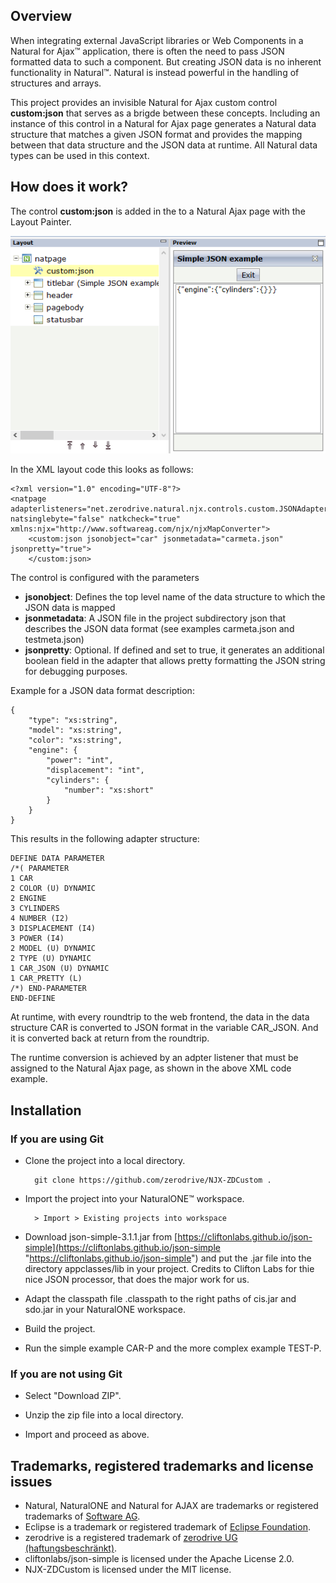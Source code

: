 ## Overview

When integrating external JavaScript libraries or Web Components in a Natural for Ajax&trade; application, there is often the need to pass JSON formatted data to such a  component. But creating JSON data is no inherent functionality in Natural&trade;. Natural is instead powerful in the handling of structures and arrays.

This project provides an invisible Natural for Ajax custom control **custom:json** that serves as a brigde between these concepts. Including an instance of this control in a  Natural for Ajax page generates a Natural data structure that matches a given JSON format and provides the mapping between that data structure and the JSON data at runtime. All Natural data types can be used in this context. 

## How does it work?

The control **custom:json** is added in the to a Natural Ajax page with the Layout Painter.

![](./img/img01.png)

In the XML layout code this looks as follows:

	<?xml version="1.0" encoding="UTF-8"?>
	<natpage adapterlisteners="net.zerodrive.natural.njx.controls.custom.JSONAdapterListener" natsinglebyte="false" natkcheck="true" xmlns:njx="http://www.softwareag.com/njx/njxMapConverter">
    	<custom:json jsonobject="car" jsonmetadata="carmeta.json" jsonpretty="true">
    	</custom:json>

The control is configured with the parameters

- **jsonobject**: Defines the top level name of the data structure to which the JSON data is mapped
- **jsonmetadata**: A JSON file in the project subdirectory json that describes the JSON data format (see examples carmeta.json and testmeta.json)
- **jsonpretty**: Optional. If defined and set to true, it generates an additional  boolean field in the adapter that allows pretty formatting the JSON string for debugging purposes.

Example for a JSON data format description:

	{
		"type": "xs:string",
		"model": "xs:string",
		"color": "xs:string",
		"engine": {
			"power": "int",
			"displacement": "int",
			"cylinders": {
				"number": "xs:short"
			}
		}
	}

This results in the following adapter structure:

	DEFINE DATA PARAMETER
	/*( PARAMETER
	1 CAR
	2 COLOR (U) DYNAMIC
	2 ENGINE
	3 CYLINDERS
	4 NUMBER (I2)
	3 DISPLACEMENT (I4)
	3 POWER (I4)
	2 MODEL (U) DYNAMIC
	2 TYPE (U) DYNAMIC
	1 CAR_JSON (U) DYNAMIC
	1 CAR_PRETTY (L)
	/*) END-PARAMETER
	END-DEFINE

At runtime, with every roundtrip to the web frontend, the data in the data structure CAR is converted to JSON format in the variable CAR_JSON. And it is converted back at return from the roundtrip.

The runtime conversion is achieved by an adpter listener that must be assigned to the Natural Ajax page, as shown in the above XML code example.

## Installation

### If you are using Git

- Clone the project into a local directory.
 
		git clone https://github.com/zerodrive/NJX-ZDCustom .

- Import the project into your NaturalONE&trade; workspace.
 
		> Import > Existing projects into workspace

- Download json-simple-3.1.1.jar from [https://cliftonlabs.github.io/json-simple](https://cliftonlabs.github.io/json-simple "https://cliftonlabs.github.io/json-simple") and put the .jar file into the directory appclasses/lib in your project. Credits to Clifton Labs for thie nice JSON processor, that does the major work for us.

- Adapt the classpath file .classpath to the right paths of cis.jar and sdo.jar in your NaturalONE workspace.

- Build the project.

- Run the simple example CAR-P and the more complex example TEST-P. 

### If you are not using Git

- Select "Download ZIP". 

- Unzip the zip file into a local directory.

- Import and proceed as above.

## Trademarks, registered trademarks and license issues

- Natural, NaturalONE and Natural for AJAX are trademarks or registered trademarks of [Software AG](http://softwareag.com "Software AG").  
- Eclipse is a trademark or registered trademark of [Eclipse Foundation](http://eclipse.org "Eclipse Foundation").  
- zerodrive is a registered trademark of [zerodrive UG (haftungsbeschränkt)](http://zerodrive.net "zerodrive UG (haftungsbeschränkt)").    
- cliftonlabs/json-simple is licensed under the Apache License 2.0. 
- NJX-ZDCustom is licensed under the MIT license.